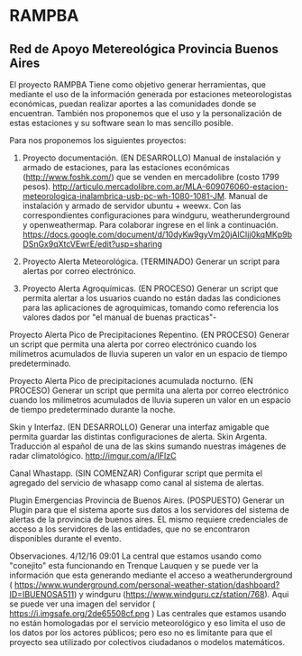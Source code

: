 # RAMPBA
## Red de Apoyo Metereológica Provincia Buenos Aires

El proyecto RAMPBA Tiene como objetivo generar herramientas, que mediante el uso de la información generada por estaciones meteorologistas económicas, puedan realizar aportes a las comunidades donde se encuentran. También nos proponemos que el uso y la personalización de estas estaciones y su software sean lo mas sencillo posible.

Para nos proponemos los siguientes proyectos:

1. Proyecto documentación. (EN DESARROLLO) Manual de instalación y armado de estaciones, para las estaciones económicas (http://www.foshk.com/) que se venden en mercadolibre (costo 1799 pesos). http://articulo.mercadolibre.com.ar/MLA-609076060-estacion-meteorologica-inalambrica-usb-pc-wh-1080-1081-JM. Manual de instalación y armado de servidor ubuntu + weewx. Con las correspondientes configuraciones para windguru, weatherunderground y openweathermap. Para colaborar ingrese en el link a continuación. https://docs.google.com/document/d/10dyKw9gyVm20jAlCIjj0kqMKp9bDSnGx9qXtcVEwrE/edit?usp=sharing

2. Proyecto Alerta Meteorológica. (TERMINADO) Generar un script para alertas por correo electrónico.

3. Proyecto Alerta Agroquímicas. (EN PROCESO) Generar un script que permita alertar a los usuarios cuando no están dadas las condiciones para las aplicaciones de agroquímicas, tomando como referencia los valores dados por "el manual de buenas practicas"-

Proyecto Alerta Pico de Precipitaciones Repentino. (EN PROCESO) Generar un script que permita una alerta por correo electrónico cuando los milímetros acumulados de lluvia superen un valor en un espacio de tiempo predeterminado.

Proyecto Alerta Pico de precipitaciones acumulada nocturno. (EN PROCESO) Generar un script que permita una alerta por correo electrónico cuando los milímetros acumulados de lluvia superen un valor en un espacio de tiempo predeterminado durante la noche.

Skin y Interfaz. (EN DESARROLLO) Generar una interfaz amigable que permita guardar las distintas configuraciones de alerta. Skin Argenta. Traducción al español de una de las skins sumando nuestras imágenes de radar climatológico. http://imgur.com/a/IFIzC

Canal Whastapp. (SIN COMENZAR) Configurar script que permita el agregado del servicio de whasapp como canal al sistema de alertas.

Plugin Emergencias Provincia de Buenos Aires. (POSPUESTO) Generar un Plugin para que el sistema aporte sus datos a los servidores del sistema de alertas de la provincia de buenos aires. EL mismo requiere credenciales de acceso a los servidores de las entidades, que no se encontraron disponibles durante el evento.

Observaciones. 4/12/16 09:01 La central que estamos usando como "conejito" esta funcionando en Trenque Lauquen y se puede ver la información que esta generando mediante el acceso a weatherunderground ( https://www.wunderground.com/personal-weather-station/dashboard?ID=IBUENOSA511) y windguru (https://www.windguru.cz/station/768). Aqui se puede ver una imagen del servidor ( https://i.imgsafe.org/2de65508cf.png ) Las centrales que estamos usando no están homologadas por el servicio meteorológico y eso limita el uso de los datos por los actores públicos; pero eso no es limitante para que el proyecto sea utilizado por colectivos ciudadanos o modelos matemáticos.
